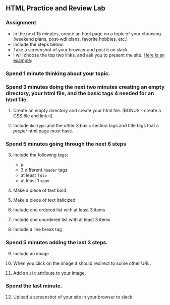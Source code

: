 ## HTML Practice and Review Lab

### Assignment
- In the next 15 minutes, create an html page on a topic of your choosing (weekend plans, post-wdi plans, favorite hobbies, etc.)
- Include the steps below. 
- Take a screenshot of your browser and post it on slack.  
- I will choose the top two links, and ask you to present the site. [Here is an example](http://taxi-driver-tom-14348.bitballoon.com/):

### Spend 1 minute thinking about your topic.


### Spend 3 minutes doing the next two minutes creating an empty directory, your html file, and the basic tags 4 needed for an html file.

1. Create an empty directory and create your html file. (BONUS - create a CSS file and link it).

1. Include `doctype` and the other 3 basic section tags and title tags that a *proper* html page *must* have. 


### Spend 5 minutes going through the next 6 steps

3. Include the following tags: 
	- `p`
	-  3 different `header` tags
	-  at least 1 `div`
	-  at least 1 `span`

4. Make a piece of text bold 

5. Make a piece of text italicized

6. Include one ordered list with at least 3 items

7. Include one unordered list with at least 3 items

8. Include a line break tag


### Spend 5 minutes adding the last 3 steps.

9. Include an image

10. When you click on the image it should redirect to some other URL.

11. Add an `alt` attribute to your image.


### Spend the last minute.

12. Upload a screenshot of your site in your browser to slack
